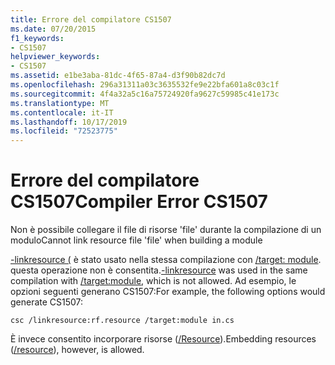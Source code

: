 ```yaml
---
title: Errore del compilatore CS1507
ms.date: 07/20/2015
f1_keywords:
- CS1507
helpviewer_keywords:
- CS1507
ms.assetid: e1be3aba-81dc-4f65-87a4-d3f90b82dc7d
ms.openlocfilehash: 296a31311a03c3635532fe9e22bfa601a8c03c1f
ms.sourcegitcommit: 4f4a32a5c16a75724920fa9627c59985c41e173c
ms.translationtype: MT
ms.contentlocale: it-IT
ms.lasthandoff: 10/17/2019
ms.locfileid: "72523775"
---
```

# <a name="compiler-error-cs1507"></a><span data-ttu-id="5bde1-102">Errore del compilatore CS1507</span><span class="sxs-lookup"><span data-stu-id="5bde1-102">Compiler Error CS1507</span></span>
<span data-ttu-id="5bde1-103">Non è possibile collegare il file di risorse 'file' durante la compilazione di un modulo</span><span class="sxs-lookup"><span data-stu-id="5bde1-103">Cannot link resource file 'file' when building a module</span></span>  
  
 <span data-ttu-id="5bde1-104">[-linkresource (](../language-reference/compiler-options/linkresource-compiler-option.md) è stato usato nella stessa compilazione con [/target: module](../language-reference/compiler-options/target-module-compiler-option.md). questa operazione non è consentita.</span><span class="sxs-lookup"><span data-stu-id="5bde1-104">[-linkresource](../language-reference/compiler-options/linkresource-compiler-option.md) was used in the same compilation with [/target:module](../language-reference/compiler-options/target-module-compiler-option.md), which is not allowed.</span></span> <span data-ttu-id="5bde1-105">Ad esempio, le opzioni seguenti generano CS1507:</span><span class="sxs-lookup"><span data-stu-id="5bde1-105">For example, the following options would generate CS1507:</span></span>  
  
```console  
csc /linkresource:rf.resource /target:module in.cs  
```  
  
 <span data-ttu-id="5bde1-106">È invece consentito incorporare risorse ([/Resource](../language-reference/compiler-options/resource-compiler-option.md)).</span><span class="sxs-lookup"><span data-stu-id="5bde1-106">Embedding resources ([/resource](../language-reference/compiler-options/resource-compiler-option.md)), however, is allowed.</span></span>
